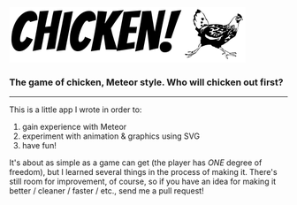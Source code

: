 ![logo](https://raw.githubusercontent.com/bengott/images/master/chicken-logo.png)
### The game of chicken, Meteor style. Who will chicken out first?
-----------------------

This is a little app I wrote in order to:
  1. gain experience with Meteor
  2. experiment with animation & graphics using SVG
  3. have fun!

It's about as simple as a game can get (the player has *ONE* degree of freedom), but I learned several things in the process of making it. There's still room for improvement, of course, so if you have an idea for making it better / cleaner / faster / etc., send me a pull request!

